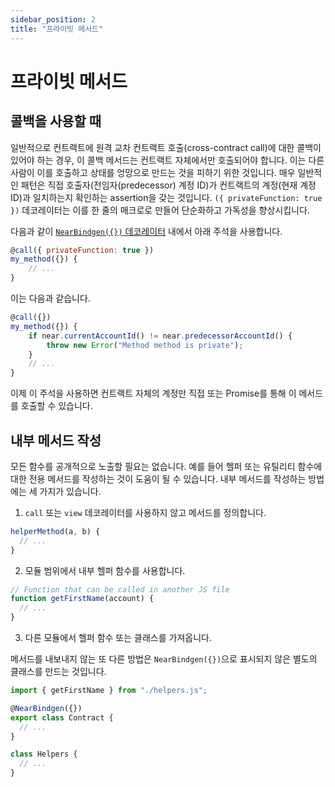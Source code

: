 ```yaml
---
sidebar_position: 2
title: "프라이빗 메서드"
---
```


# 프라이빗 메서드

## 콜백을 사용할 때

일반적으로 컨트랙트에 원격 교차 컨트랙트 호출(cross-contract call)에 대한 콜백이 있어야 하는 경우, 이 콜백 메서드는 컨트랙트 자체에서만 호출되어야 합니다. 이는 다른 사람이 이를 호출하고 상태를 엉망으로 만드는 것을 피하기 위한 것입니다. 매우 일반적인 패턴은 직접 호출자(전임자(predecessor) 계정 ID)가 컨트랙트의 계정(현재 계정 ID)과 일치하는지 확인하는 assertion을 갖는 것입니다. `({ privateFunction: true })` 데코레이터는 이를 한 줄의 매크로로 만들어 단순화하고 가독성을 향상시킵니다.

다음과 같이 [`NearBindgen({})` 데코레이터](../contract-structure/near-bindgen.md) 내에서 아래 주석을 사용합니다.

```js
@call({ privateFunction: true })
my_method({}) {
    // ...
}
```

이는 다음과 같습니다.

```js
@call({})
my_method({}) {
    if near.currentAccountId() != near.predecessorAccountId() {
        throw new Error("Method method is private");
    }
    // ...
}
```

이제 이 주석을 사용하면 컨트랙트 자체의 계정만 직접 또는 Promise를 통해 이 메서드를 호출할 수 있습니다.

## 내부 메서드 작성

모든 함수를 공개적으로 노출할 필요는 없습니다. 예를 들어 헬퍼 또는 유틸리티 함수에 대한 전용 메서드를 작성하는 것이 도움이 될 수 있습니다. 내부 메서드를 작성하는 방법에는 세 가지가 있습니다.

1. `call` 또는 `view` 데코레이터를 사용하지 않고 메서드를 정의합니다.

```js
helperMethod(a, b) {
  // ...
}
```

2. 모듈 범위에서 내부 헬퍼 함수를 사용합니다.

```javascript
// Function that can be called in another JS file
function getFirstName(account) {
  // ...
}
```

3. 다른 모듈에서 헬퍼 함수 또는 클래스를 가져옵니다.

메서드를 내보내지 않는 또 다른 방법은 `NearBindgen({})`으로 표시되지 않은 별도의 클래스를 만드는 것입니다.

```js
import { getFirstName } from "./helpers.js";

@NearBindgen({})
export class Contract {
  // ...
}

class Helpers {
  // ...
}
```
